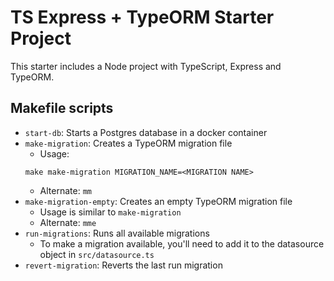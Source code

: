 # TS Express + TypeORM Starter Project

This starter includes a Node project with TypeScript, Express and TypeORM.

## Makefile scripts
- `start-db`: Starts a Postgres database in a docker container
- `make-migration`: Creates a TypeORM migration file
    - Usage:
    ```shell
    make make-migration MIGRATION_NAME=<MIGRATION NAME>
    ```
    - Alternate: `mm`
- `make-migration-empty`: Creates an empty TypeORM migration file
    - Usage is similar to `make-migration`
    - Alternate: `mme`
- `run-migrations`: Runs all available migrations
    - To make a migration available, you'll need to add it to the datasource object in `src/datasource.ts`
- `revert-migration`: Reverts the last run migration